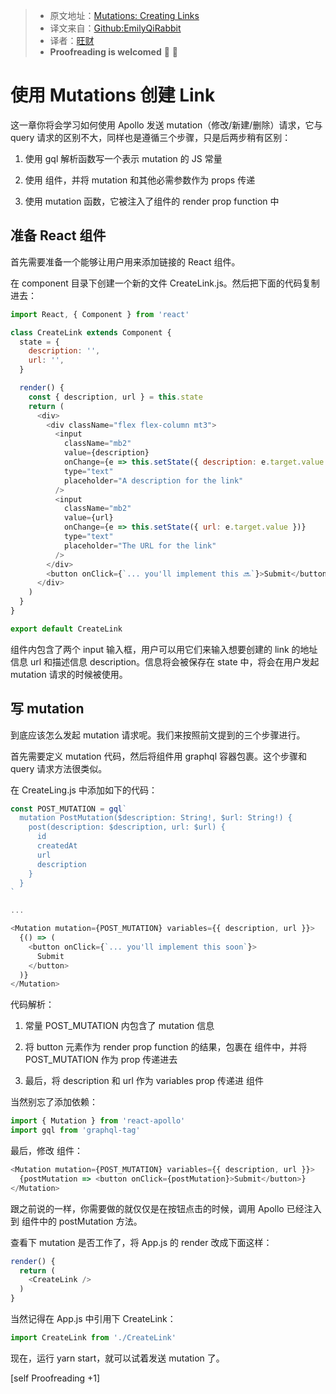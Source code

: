 > * 原文地址：[Mutations: Creating Links](https://www.howtographql.com/react-apollo/3-mutations-creating-links/)
> * 译文来自：[Github:EmilyQiRabbit](https://github.com/EmilyQiRabbit/GraphQLTranslation)
> * 译者：[旺财](https://github.com/EmilyQiRabbit)
> * **Proofreading is welcomed** 🙋 🎉

# 使用 Mutations 创建 Link

这一章你将会学习如何使用 Apollo 发送 mutation（修改/新建/删除）请求，它与 query 请求的区别不大，同样也是遵循三个步骤，只是后两步稍有区别：

1. 使用 gql 解析函数写一个表示 mutation 的 JS 常量

2. 使用 <Mutation /> 组件，并将 mutation 和其他必需参数作为 props 传递

3. 使用 mutation 函数，它被注入了组件的 render prop function 中

## 准备 React 组件

首先需要准备一个能够让用户用来添加链接的 React 组件。

在 component 目录下创建一个新的文件 CreateLink.js。然后把下面的代码复制进去：

```js
import React, { Component } from 'react'

class CreateLink extends Component {
  state = {
    description: '',
    url: '',
  }

  render() {
    const { description, url } = this.state
    return (
      <div>
        <div className="flex flex-column mt3">
          <input
            className="mb2"
            value={description}
            onChange={e => this.setState({ description: e.target.value })}
            type="text"
            placeholder="A description for the link"
          />
          <input
            className="mb2"
            value={url}
            onChange={e => this.setState({ url: e.target.value })}
            type="text"
            placeholder="The URL for the link"
          />
        </div>
        <button onClick={`... you'll implement this 🔜`}>Submit</button>
      </div>
    )
  }
}

export default CreateLink
```

组件内包含了两个 input 输入框，用户可以用它们来输入想要创建的 link 的地址信息 url 和描述信息 description。信息将会被保存在 state 中，将会在用户发起 mutation 请求的时候被使用。

## 写 mutation

到底应该怎么发起 mutation 请求呢。我们来按照前文提到的三个步骤进行。

首先需要定义 mutation 代码，然后将组件用 graphql 容器包裹。这个步骤和 query 请求方法很类似。

在 CreateLing.js 中添加如下的代码：

```JavaScript
const POST_MUTATION = gql`
  mutation PostMutation($description: String!, $url: String!) {
    post(description: $description, url: $url) {
      id
      createdAt
      url
      description
    }
  }
`

...

<Mutation mutation={POST_MUTATION} variables={{ description, url }}>
  {() => (
    <button onClick={`... you'll implement this soon`}>
      Submit
    </button>
  )}
</Mutation>
```

代码解析：

1. 常量 POST_MUTATION 内包含了 mutation 信息

2. 将 button 元素作为 render prop function 的结果，包裹在 <Mutation /> 组件中，并将 POST_MUTATION 作为 prop 传递进去

3. 最后，将 description 和 url 作为 variables prop 传递进 <Mutation /> 组件

当然别忘了添加依赖：

```js
import { Mutation } from 'react-apollo'
import gql from 'graphql-tag'
```

最后，修改 <Mutation /> 组件：

```js
<Mutation mutation={POST_MUTATION} variables={{ description, url }}>
  {postMutation => <button onClick={postMutation}>Submit</button>}
</Mutation>
```

跟之前说的一样，你需要做的就仅仅是在按钮点击的时候，调用 Apollo 已经注入到 <Mutation /> 组件中的 postMutation 方法。

查看下 mutation 是否工作了，将 App.js 的 render 改成下面这样：

```js
render() {
  return (
    <CreateLink />
  )
}
```

当然记得在 App.js 中引用下 CreateLink：

```js
import CreateLink from './CreateLink'
```

现在，运行 yarn start，就可以试着发送 mutation 了。

[self Proofreading +1]